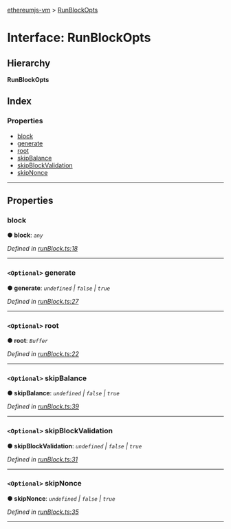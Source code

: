 [ethereumjs-vm](../README.md) > [RunBlockOpts](../interfaces/runblockopts.md)

# Interface: RunBlockOpts

## Hierarchy

**RunBlockOpts**

## Index

### Properties

* [block](runblockopts.md#block)
* [generate](runblockopts.md#generate)
* [root](runblockopts.md#root)
* [skipBalance](runblockopts.md#skipbalance)
* [skipBlockValidation](runblockopts.md#skipblockvalidation)
* [skipNonce](runblockopts.md#skipnonce)

---

## Properties

<a id="block"></a>

###  block

**● block**: *`any`*

*Defined in [runBlock.ts:18](https://github.com/ethereumjs/ethereumjs-vm/blob/d660c58/packages/vm/lib/runBlock.ts#L18)*

___
<a id="generate"></a>

### `<Optional>` generate

**● generate**: *`undefined` \| `false` \| `true`*

*Defined in [runBlock.ts:27](https://github.com/ethereumjs/ethereumjs-vm/blob/d660c58/packages/vm/lib/runBlock.ts#L27)*

___
<a id="root"></a>

### `<Optional>` root

**● root**: *`Buffer`*

*Defined in [runBlock.ts:22](https://github.com/ethereumjs/ethereumjs-vm/blob/d660c58/packages/vm/lib/runBlock.ts#L22)*

___
<a id="skipbalance"></a>

### `<Optional>` skipBalance

**● skipBalance**: *`undefined` \| `false` \| `true`*

*Defined in [runBlock.ts:39](https://github.com/ethereumjs/ethereumjs-vm/blob/d660c58/packages/vm/lib/runBlock.ts#L39)*

___
<a id="skipblockvalidation"></a>

### `<Optional>` skipBlockValidation

**● skipBlockValidation**: *`undefined` \| `false` \| `true`*

*Defined in [runBlock.ts:31](https://github.com/ethereumjs/ethereumjs-vm/blob/d660c58/packages/vm/lib/runBlock.ts#L31)*

___
<a id="skipnonce"></a>

### `<Optional>` skipNonce

**● skipNonce**: *`undefined` \| `false` \| `true`*

*Defined in [runBlock.ts:35](https://github.com/ethereumjs/ethereumjs-vm/blob/d660c58/packages/vm/lib/runBlock.ts#L35)*

___

